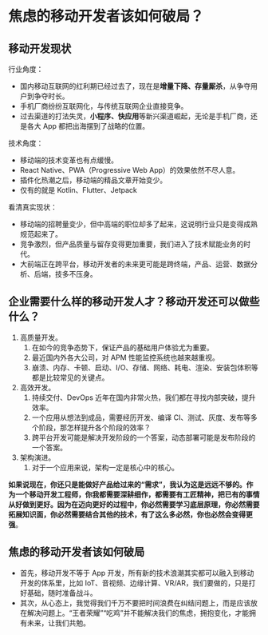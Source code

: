 # 焦虑的移动开发者该如何破局？

## 移动开发现状

行业角度：

- 国内移动互联网的红利期已经过去了，现在是**增量下降、存量厮杀**，从争夺用户到争夺时长。
- 手机厂商纷纷互联网化，与传统互联网企业直接竞争。
- 过去渠道的打法失灵，**小程序、快应用**等新兴渠道崛起，无论是手机厂商，还是各大 App 都把出海摆到了战略的位置。

技术角度：

- 移动端的技术变革也有点缓慢。
- React Native、PWA（Progressive Web App）的效果依然不尽人意。
- 插件化热潮之后，移动端的精品文章开始变少。
- 仅有的就是 Kotlin、Flutter、Jetpack

看清真实现状：

- 移动端的招聘量变少，但中高端的职位却多了起来，这说明行业只是变得成熟规范起来了。
- 竞争激烈，但产品质量与留存变得更加重要，我们进入了技术赋能业务的时代。
- 大前端正在跨平台，移动开发者的未来更可能是跨终端，产品、运营、数据分析、后端，技多不压身。

## 企业需要什么样的移动开发人才？移动开发还可以做些什么？

1. 高质量开发。
   1. 在如今的竞争态势下，保证产品的基础用户体验尤为重要。
   2. 最近国内外各大公司，对 APM 性能监控系统也越来越重视。
   3. 崩溃、内存、卡顿、启动、I/O、存储、网络、耗电、渲染、安装包体积等都是比较常见的关键点。
2. 高效开发。
   1. 持续交付、DevOps 近年在国内非常火热，我们都在寻找内部突破，提升效率。
   2. 一个应用从想法到成品，需要经历开发、编译 CI、测试、灰度、发布等多个阶段，那怎样提升各个阶段的效率？
   3. 跨平台开发可能是解决开发阶段的一个答案，动态部署可能是发布阶段的一个答案。
3. 架构演进。
   1. 对于一个应用来说，架构一定是核心中的核心。

**如果说现在，你还只是能做好产品给过来的“需求”，我认为这是远远不够的。作为一个移动开发工程师，你我都需要深耕细作，都需要有工匠精神，把已有的事情从好做到更好。因为在迈向更好的过程中，你必然需要学习底层原理，你必然需要拓展知识面，你必然需要结合其他的技术，有了这么多必然，你也必然会变得更强**。

## 焦虑的移动开发者该如何破局

- 首先，移动开发不等于 App 开发，所有新的技术浪潮其实都可以融入到移动开发的体系里，比如 IoT、音视频、边缘计算、VR/AR，我们要做的，只是打好基础，随时准备战斗。
- 其次，从心态上，我觉得我们千万不要把时间浪费在纠结问题上，而是应该放在解决问题上。“王者荣耀”“吃鸡”并不能解决我们的焦虑，拥抱变化，才能拥有未来，让我们共勉。
